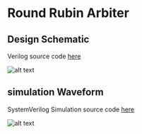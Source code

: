 # Round Rubin Arbiter

## Design Schematic
Verilog source code [here](https://github.com/ChrisShakkour/Round_Rubin_Arbiter/blob/main/Design_src/Static_RR.v)

![alt text](https://github.com/ChrisShakkour/Round_Rubin_Arbiter/blob/main/Round%20Rubin%20schematic.JPG)

## simulation Waveform
SystemVerilog Simulation source code [here](https://github.com/ChrisShakkour/Round_Rubin_Arbiter/blob/main/sim_src/Static_RR_tb.sv)

![alt text](https://github.com/ChrisShakkour/Round_Rubin_Arbiter/blob/main/Round%20Rubin%20waveform.JPG)
